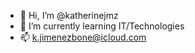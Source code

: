 - 👋 Hi, I’m @katherinejmz
- 🌱 I’m currently learning IT/Technologies
- 📫 k.jimenezbone@icloud.com

<!---
katherinejmz/katherinejmz is a ✨ special ✨ repository because its `README.md` (this file) appears on your GitHub profile.
You can click the Preview link to take a look at your changes.
--->
